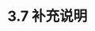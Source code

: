 # 3.7 补充说明


<!--
https://code.visualstudio.com/docs/getstarted/userinterface
https://code.visualstudio.com/api/extension-capabilities/extending-workbench
https://code.visualstudio.com/api/extension-capabilities/common-capabilities
-->
